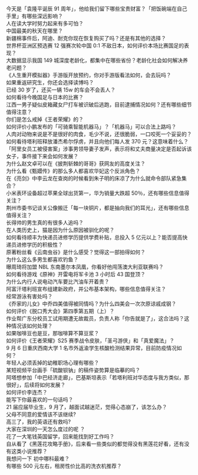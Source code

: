 今天是「袁隆平诞辰 91 周年」，他给我们留下哪些宝贵财富？「把饭碗端在自己手里」有哪些深远影响？  
人在读大学时努力起来有多可怕？  
中国最美的秋天在哪里？  
新疆棉事件后，阿迪、耐克你现在恢复购买了吗？还是有其他的选择？  
世界杯亚洲区预选赛 12 强赛次轮中国 0:1 不敌日本，如何评价本场比赛国足的表现？  
大数据显示我国 149 城深度老龄化，都集中在哪些省份？老龄化社会如何解决养老问题？  
《人生重开模拟器》手游版开放预约，你对手游版看法如何，会去玩吗？  
如果重返研究生，你还会选择读博吗？  
已经 30 岁了，还买一辆 15w 的车会不会丢人？  
如何看待今晚国足与日本的比赛？  
江西一男子疑似皮箱藏女尸打车被识破后逃跑，目前逮捕情况如何？还有哪些细节值得注意？  
你们是怎么戒掉《王者荣耀》的？  
如何评价小鹏发布的「可骑乘智能机器马」？「机器马」可以合法上路吗？  
人肉对动物来说是不是很好的肉食，毛少不说，还很脆弱，一口咬死一个妥妥的？  
如何看待塔利班释放潘杰希尔俘虏，并且向他们每人发 370 元？这意味着什么？  
「阿里女员工被侵害案」涉事男领导妻子发声，表示将和丈夫商量决定是否起诉该女子，事件接下来会如何发展？  
为什么赵文卓可以在《披荆斩棘的哥哥》获网友的高度关注？  
为什么看《甄嬛传》的那么多人都喜欢华妃这个反派角色？  
在《亮剑》中李云龙在查岗的时候看到朱子明的床凉了为什么就命令部队紧急集合？  
小米表环设备超过苹果全球出货第一，华为销量大跌超 50％，还有哪些信息值得关注？  
荆州市委书记谈关公像搬迁「每一块铜片，都是抽向我们的耳光」，还有哪些信息值得关注？  
长得帅的男生真的有很多人追吗？  
在人类历史上，猫是因为什么原因被驯化的呢？  
如何看待顺丰为快递员进修学历提供学费补贴，总投入 5 亿元以上？能否提高快递员进修学历的积极性？  
原著粉丝看《云南虫谷》是什么感受？觉得这一部拍得如何？  
为什么这么多男生都喜欢钓鱼？  
曝周琦将加盟 NBL 东南墨尔本凤凰，你看好他闯荡澳大利亚联赛吗？  
如何看待游戏《原神》开雷电将军卡池 3 小时后 43 国登顶？  
为什么内行人说电动汽车要比汽油车开着贵？  
阿富汗塔利班宣布组建新政府，并公布基本架构，哪些信息值得关注？  
经常游泳有害处吗？  
《乔家的儿女》中乔四美值得被同情吗？为什么四美会一次次原谅戚成钢？  
如何评价《脱口秀大会》第四季第五期（上）？  
作业帮广东分校员工试用期遭无故裁员，负责人称「你告就是了」，这合法吗？这种情况该如何处理？  
如果咖啡豆也是豆，那咖啡算不算豆浆？  
如何评价《王者荣耀》S25 赛季战令皮肤，「圣弓游侠」和「真爱魔法」？  
9 月 6 日重庆西南大学 1 名市外返渝学生核酸检测结果异常，目前防疫情况如何？  
年轻人必须丢掉的幼稚职场心理有哪些？  
某短视频平台画手「硫酸钡钠」的稿件姿势算是临摹的吗？  
阿塔想参加「中巴经济走廊」，巴基斯坦表示「若塔利班对华态度与我方类似，那很好」，后续将如何发展？  
如何评价李连杰？  
能写下你最喜欢的一句话吗？  
21 届应届毕业生，9 月了，越面试越迷茫，觉得心态崩了，该怎么办？  
父母不同意的爱情该不该继续?  
高三了，我的英语还有救吗?  
大家在深圳的一天怎么度过的呢 ？  
花了一大笔钱英国留学，回来能找到好工作吗？  
自从看了《黑莲花攻略手册》，后来看一些类似的都觉得没有黑莲花好看，还有没有这类小说推荐？  
我想问一下 初中哪科最难？  
有哪些 500 元左右，租房性价比高的洗衣机推荐？  
